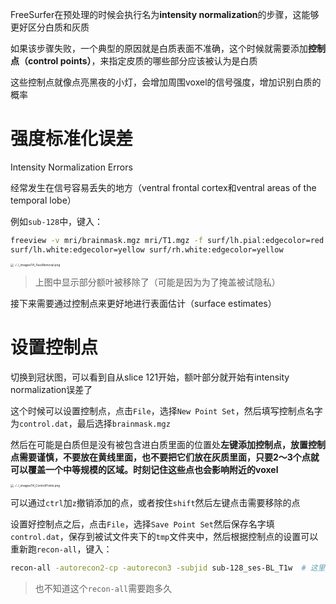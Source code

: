 FreeSurfer在预处理的时候会执行名为**intensity normalization**的步骤，这能够更好区分白质和灰质

如果该步骤失败，一个典型的原因就是白质表面不准确，这个时候就需要添加**控制点（control points）**，来指定皮质的哪些部分应该被认为是白质

这些控制点就像点亮黑夜的小灯，会增加周围voxel的信号强度，增加识别白质的概率

# 强度标准化误差
Intensity Normalization Errors

经常发生在信号容易丢失的地方（ventral frontal cortex和ventral areas of the temporal lobe）

例如`sub-128`中，键入：

```bash
freeview -v mri/brainmask.mgz mri/T1.mgz -f surf/lh.pial:edgecolor=red surf/rh.pial:edgecolor=red \
surf/lh.white:edgecolor=yellow surf/rh.white:edgecolor=yellow
```

<img src="https://andysbrainbook.readthedocs.io/en/latest/_images/14_FaceRemoval.png" alt="../../_images/14_FaceRemoval.png" style="zoom:33%;" />

> 上图中显示部分额叶被移除了（可能是因为为了掩盖被试隐私）

接下来需要通过控制点来更好地进行表面估计（surface estimates）

# 设置控制点

切换到冠状图，可以看到自从slice 121开始，额叶部分就开始有intensity normalization误差了

这个时候可以设置控制点，点击`File`，选择`New Point Set`，然后填写控制点名字为`control.dat`，最后选择`brainmask.mgz`

然后在可能是白质但是没有被包含进白质里面的位置处**左键添加控制点，放置控制点需要谨慎，不要放在黄线里面，也不要把它们放在灰质里面，只要2～3个点就可以覆盖一个中等规模的区域。时刻记住这些点也会影响附近的voxel**

<img src="https://andysbrainbook.readthedocs.io/en/latest/_images/14_ControlPoints.png" alt="../../_images/14_ControlPoints.png" style="zoom:33%;" />

可以通过`ctrl`加`z`撤销添加的点，或者按住`shift`然后左键点击需要移除的点

设置好控制点之后，点击`File`，选择`Save Point Set`然后保存名字填`control.dat`，保存到被试文件夹下的`tmp`文件夹中，然后根据控制点的设置可以重新跑`recon-all`，键入：

```bash
recon-all -autorecon2-cp -autorecon3 -subjid sub-128_ses-BL_T1w  # 这里还是不要用sub-128_ses-BL_T1w作文件夹名字了，直接用sub-128吧，否则前面有些脚本里会报错
```

> 也不知道这个`recon-all`需要跑多久
